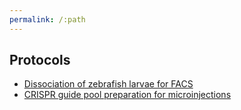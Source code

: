 ```yaml
---
permalink: /:path
---
```


## Protocols

- [Dissociation of zebrafish larvae for FACS](https://vchongmorrison.github.io/protocols/dissociation-zebrafish-FACS/)
- [CRISPR guide pool preparation for microinjections](https://vchongmorrison.github.io/protocols/guide-pool-microinjections/)
